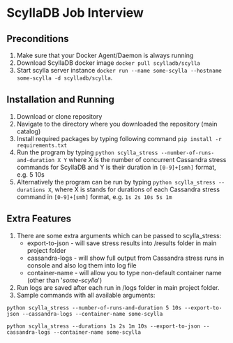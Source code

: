 ScyllaDB Job Interview
======================

Preconditions
------------
1. Make sure that your Docker Agent/Daemon is always running
2. Download ScyllaDB docker image `docker pull scylladb/scylla`
3. Start scylla server instance `docker run --name some-scylla --hostname some-scylla -d scylladb/scylla`.

Installation and Running
------------
1. Download or clone repository
2. Navigate to the directory where you downloaded the repository (main catalog)
3. Install required packages by typing following command `pip install -r requirements.txt`
4. Run the program by typing `python scylla_stress --number-of-runs-and-duration X Y` where X is the number of 
concurrent Cassandra stress commands for ScyllaDB and Y is their duration in `[0-9]+[smh]` format, e.g. 5 10s
5. Alternatively the program can be run by typing `python scylla_stress --durations X`, where X is stands for durations 
of each Cassandra stress command in `[0-9]+[smh]` format, e.g. `1s 2s 10s 5s 1m`

Extra Features
--------------
1. There are some extra arguments which can be passed to scylla_stress:
   - export-to-json - will save stress results into /results folder in main project folder
   - cassandra-logs - will show full output from Cassandra stress runs in console and also log them into log file
   - container-name - will allow you to type non-default container name (other than '*some-scylla*')
2. Run logs are saved after each run in  /logs folder in main project folder.
3. Sample commands with all available arguments:

`python scylla_stress --number-of-runs-and-duration 5 10s --export-to-json --cassandra-logs --container-name some-scylla`

`python scylla_stress --durations 1s 2s 1m 10s --export-to-json --cassandra-logs --container-name some-scylla`
